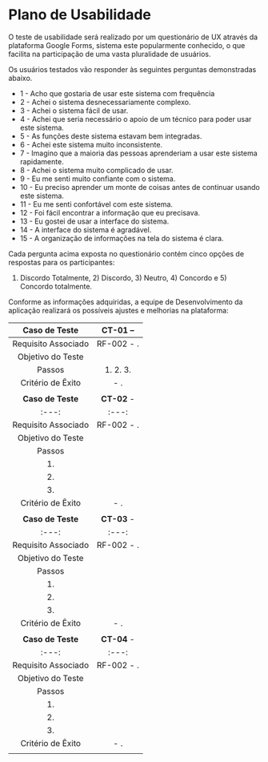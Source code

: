 # Plano de Usabilidade

O teste de usabilidade será realizado por um questionário de UX através da plataforma Google Forms, sistema este popularmente conhecido, o que facilita na participação de uma vasta pluralidade de usuários.

Os usuários testados vão responder às seguintes perguntas demonstradas abaixo.

- 1 - Acho que gostaria de usar este sistema com frequência
- 2 - Achei o sistema desnecessariamente complexo.
- 3 - Achei o sistema fácil de usar.
- 4 - Achei que seria necessário o apoio de um técnico para poder usar este sistema.
- 5 - As funções deste sistema estavam bem integradas.
- 6 - Achei este sistema muito inconsistente.
- 7 - Imagino que a maioria das pessoas aprenderiam a usar este sistema rapidamente.
- 8 - Achei o sistema muito complicado de usar.
- 9 - Eu me senti muito confiante com o sistema.
- 10 - Eu preciso aprender um monte de coisas antes de continuar usando este sistema.
- 11 - Eu me senti confortável com este sistema.
- 12 - Foi fácil encontrar a informação que eu precisava.
- 13 - Eu gostei de usar a interface do sistema.
- 14 - A interface do sistema é agradável.
- 15 - A organização de informações na tela do sistema é clara.

Cada pergunta acima exposta no questionário contém cinco opções de respostas para os participantes:
1) Discordo Totalmente, 2) Discordo, 3) Neutro, 4) Concordo e 5) Concordo totalmente.

Conforme as informações adquiridas, a equipe de Desenvolvimento da aplicação realizará os possíveis ajustes e melhorias na plataforma:
 
| **Caso de Teste** 	| **CT-01** –  |
|:---:	|:---:	|
|	Requisito Associado 	| RF-002 - . |
| Objetivo do Teste 	| |
| Passos 	| 1.  2. 3. |
|Critério de Êxito | - . |
|  	|  	|
| **Caso de Teste** 	| **CT-02** - |
|:---:	|:---:	|
|	Requisito Associado 	| RF-002 - . |
| Objetivo do Teste 	| |
| Passos 	|  
| 1.
| 2. 
| 3. 
|Critério de Êxito | - . |
|  	|  	|
| **Caso de Teste** 	| **CT-03** - |
|:---:	|:---:	|
|	Requisito Associado 	| RF-002 - . |
| Objetivo do Teste 	| |
| Passos 	|  
| 1.
| 2. 
| 3. 
|Critério de Êxito | - . |
|  	|  	|
| **Caso de Teste** 	| **CT-04** - |
|:---:	|:---:	|
|	Requisito Associado 	| RF-002 - . |
| Objetivo do Teste 	| |
| Passos 	|  
| 1.
| 2. 
| 3. 
|Critério de Êxito | - . |
|  	|  	|


